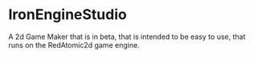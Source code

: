 # IronEngineStudio
A 2d Game Maker that is in beta, that is intended to be easy to use, that runs on the RedAtomic2d game engine.
